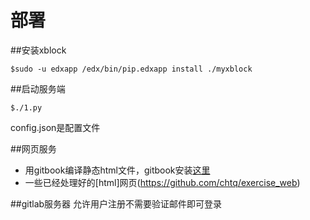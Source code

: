 # 部署

##安装xblock
```
$sudo -u edxapp /edx/bin/pip.edxapp install ./myxblock
```

##启动服务端
```
$./1.py
```
config.json是配置文件

##网页服务
* 用gitbook编译静态html文件，gitbook安装[这里](https://github.com/chtq/gitbook-1.5.0/blob/master/README.md)
* 一些已经处理好的[html]网页(https://github.com/chtq/exercise_web)

##gitlab服务器
允许用户注册不需要验证邮件即可登录
